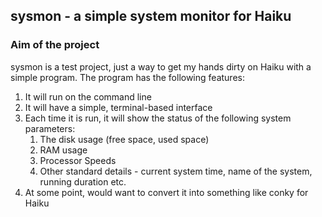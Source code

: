 ## sysmon - a simple system monitor for Haiku

### Aim of the project

sysmon is a test project, just a way to get my hands dirty on Haiku with a simple program. The program has the following features:
1. It will run on the command line
2. It will have a simple, terminal-based interface
3. Each time it is run, it will show the status of the following system parameters:
	1. The disk usage (free space, used space)
	2. RAM usage
	3. Processor Speeds
	4. Other standard details - current system time, name of the system, running duration etc.
4. At some point, would want to convert it into something like conky for Haiku

